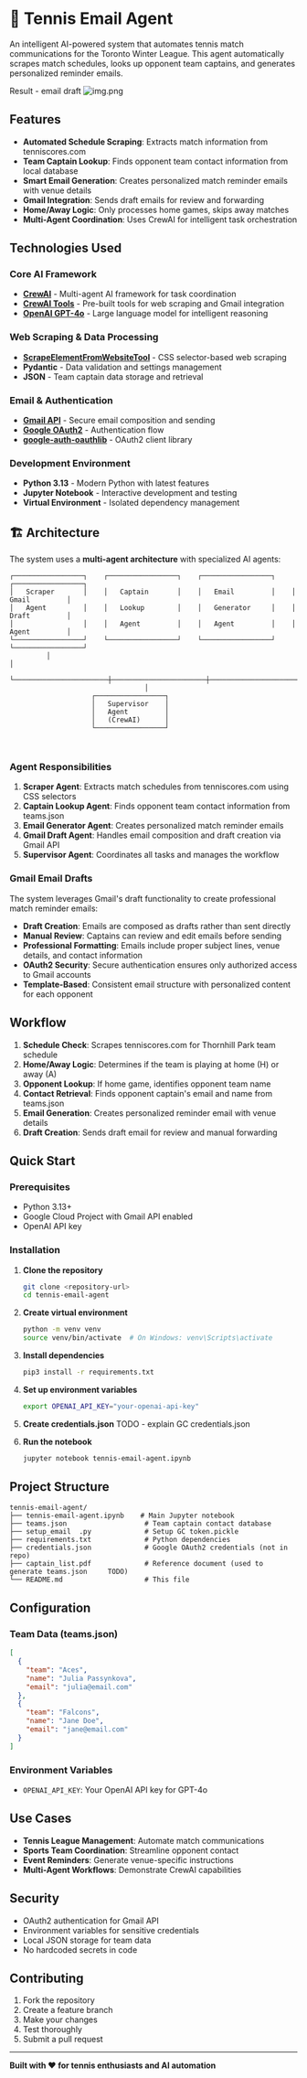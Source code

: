 # 🎾 Tennis Email Agent

An intelligent AI-powered system that automates tennis match communications for the Toronto Winter League. This agent automatically scrapes match schedules, looks up opponent team captains, and generates personalized reminder emails.

Result - email draft
![img.png](img.png)

## Features

- **Automated Schedule Scraping**: Extracts match information from tenniscores.com
- **Team Captain Lookup**: Finds opponent team contact information from local database
- **Smart Email Generation**: Creates personalized match reminder emails with venue details
- **Gmail Integration**: Sends draft emails for review and forwarding
- **Home/Away Logic**: Only processes home games, skips away matches
- **Multi-Agent Coordination**: Uses CrewAI for intelligent task orchestration

## Technologies Used

### Core AI Framework
- **[CrewAI](https://github.com/joaomdmoura/crewAI)** - Multi-agent AI framework for task coordination
- **[CrewAI Tools](https://github.com/joaomdmoura/crewai-tools)** - Pre-built tools for web scraping and Gmail integration
- **[OpenAI GPT-4o](https://openai.com/gpt-4)** - Large language model for intelligent reasoning

### Web Scraping & Data Processing
- **[ScrapeElementFromWebsiteTool](https://github.com/joaomdmoura/crewai-tools)** - CSS selector-based web scraping
- **Pydantic** - Data validation and settings management
- **JSON** - Team captain data storage and retrieval

### Email & Authentication
- **[Gmail API](https://developers.google.com/gmail/api)** - Secure email composition and sending
- **[Google OAuth2](https://developers.google.com/identity/protocols/oauth2)** - Authentication flow
- **[google-auth-oauthlib](https://github.com/googleapis/google-auth-library-python-oauthlib)** - OAuth2 client library

### Development Environment
- **Python 3.13** - Modern Python with latest features
- **Jupyter Notebook** - Interactive development and testing
- **Virtual Environment** - Isolated dependency management

## 🏗️ Architecture

The system uses a **multi-agent architecture** with specialized AI agents:

```
┌─────────────────┐    ┌─────────────────┐    ┌─────────────────┐    ┌─────────────────┐
│   Scraper       │    │   Captain       │    │   Email         │    │   Gmail         │
│   Agent         │    │   Lookup        │    │   Generator     │    │   Draft         │
│                 │    │   Agent         │    │   Agent         │    │   Agent         │
└─────────────────┘    └─────────────────┘    └─────────────────┘    └─────────────────┘
         │                                                                       │
         └───────────────────────┼───────────────────────┼───────────────────────┘
                                 │                       
                    ┌─────────────────┐                 
                    │   Supervisor    │                 
                    │   Agent         │                 
                    │   (CrewAI)      │                 
                    └─────────────────┘                 
                                                         
                   
```

### Agent Responsibilities

1. **Scraper Agent**: Extracts match schedules from tenniscores.com using CSS selectors
2. **Captain Lookup Agent**: Finds opponent team contact information from teams.json
3. **Email Generator Agent**: Creates personalized match reminder emails
4. **Gmail Draft Agent**: Handles email composition and draft creation via Gmail API
5. **Supervisor Agent**: Coordinates all tasks and manages the workflow

### Gmail Email Drafts

The system leverages Gmail's draft functionality to create professional match reminder emails:

- **Draft Creation**: Emails are composed as drafts rather than sent directly
- **Manual Review**: Captains can review and edit emails before sending
- **Professional Formatting**: Emails include proper subject lines, venue details, and contact information
- **OAuth2 Security**: Secure authentication ensures only authorized access to Gmail accounts
- **Template-Based**: Consistent email structure with personalized content for each opponent

##  Workflow

1. **Schedule Check**: Scrapes tenniscores.com for Thornhill Park team schedule
2. **Home/Away Logic**: Determines if the team is playing at home (H) or away (A)
3. **Opponent Lookup**: If home game, identifies opponent team name
4. **Contact Retrieval**: Finds opponent captain's email and name from teams.json
5. **Email Generation**: Creates personalized reminder email with venue details
6. **Draft Creation**: Sends draft email for review and manual forwarding

## Quick Start

### Prerequisites

- Python 3.13+
- Google Cloud Project with Gmail API enabled
- OpenAI API key

### Installation

1. **Clone the repository**
   ```bash
   git clone <repository-url>
   cd tennis-email-agent
   ```

2. **Create virtual environment**
   ```bash
   python -m venv venv
   source venv/bin/activate  # On Windows: venv\Scripts\activate
   ```

3. **Install dependencies**
   ```bash
   pip3 install -r requirements.txt
   ```

4. **Set up environment variables**
   ```bash
   export OPENAI_API_KEY="your-openai-api-key"
   ```

5. **Create credentials.json**
    TODO - explain GC credentials.json

6. **Run the notebook**
   ```bash
   jupyter notebook tennis-email-agent.ipynb
   ```

## Project Structure

```
tennis-email-agent/
├── tennis-email-agent.ipynb    # Main Jupyter notebook
├── teams.json                   # Team captain contact database
├── setup_email  .py             # Setup GC token.pickle
├── requirements.txt             # Python dependencies
├── credentials.json             # Google OAuth2 credentials (not in repo)
├── captain_list.pdf             # Reference document (used to generate teams.json     TODO)
└── README.md                    # This file
```

## Configuration

### Team Data (teams.json)
```json
[
  {
    "team": "Aces",
    "name": "Julia Passynkova", 
    "email": "julia@email.com"
  },
  {
    "team": "Falcons",
    "name": "Jane Doe",
    "email": "jane@email.com"
  }
]
```

### Environment Variables
- `OPENAI_API_KEY`: Your OpenAI API key for GPT-4o

## Use Cases

- **Tennis League Management**: Automate match communications
- **Sports Team Coordination**: Streamline opponent contact
- **Event Reminders**: Generate venue-specific instructions
- **Multi-Agent Workflows**: Demonstrate CrewAI capabilities

## Security

- OAuth2 authentication for Gmail API
- Environment variables for sensitive credentials
- Local JSON storage for team data
- No hardcoded secrets in code

## Contributing

1. Fork the repository
2. Create a feature branch
3. Make your changes
4. Test thoroughly
5. Submit a pull request

---

**Built with ❤️ for tennis enthusiasts and AI automation**
